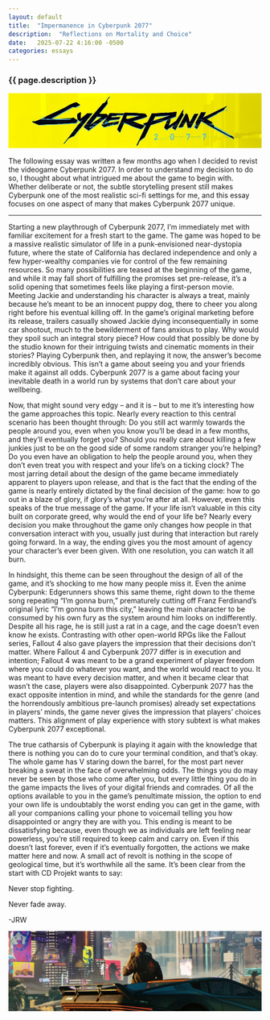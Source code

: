 ```yaml
---
layout: default
title:  "Impermanence in Cyberpunk 2077"
description:  "Reflections on Mortality and Choice"
date:   2025-07-22 4:16:00 -0500
categories: essays
---
```


<h3>{{ page.description }}</h3> 

![Cyberpunk logo](/assets/images/cyberpunk_title.png)

The following essay was written a few months ago when I decided to revist the videogame Cyberpunk 2077. In order to understand my decision to do so, I thought about what intrigued me about the game to begin with. Whether deliberate or not, the subtle storytelling present still makes Cyberpunk one of the most realistic sci-fi settings for me, and this essay focuses on one aspect of many that makes Cyberpunk 2077 unique.

<hr>
	
Starting a new playthrough of Cyberpunk 2077, I’m immediately met with familiar excitement for a fresh start to the game. The game was hoped to be a massive realistic simulator of life in a punk-envisioned near-dystopia future, where the state of California has declared independence and only a few hyper-wealthy companies vie for control of the few remaining resources. So many possibilities are teased at the beginning of the game, and while it may fall short of fulfilling the promises set pre-release, it’s a solid opening that sometimes feels like playing a first-person movie. Meeting Jackie and understanding his character is always a treat, mainly because he’s meant to be an innocent puppy dog, there to cheer you along right before his eventual killing off. In the game’s original marketing before its release, trailers casually showed Jackie dying inconsequentially in some car shootout, much to the bewilderment of fans anxious to play. Why would they spoil such an integral story piece? How could that possibly be done by the studio known for their intriguing twists and cinematic moments in their stories? Playing Cyberpunk then, and replaying it now, the answer’s become incredibly obvious. This isn’t a game about seeing you and your friends make it against all odds. Cyberpunk 2077 is a game about facing your inevitable death in a world run by systems that don’t care about your wellbeing.

Now, that might sound very edgy – and it is – but to me it’s interesting how the game approaches this topic. Nearly every reaction to this central scenario has been thought through: Do you still act warmly towards the people around you, even when you know you’ll be dead in a few months, and they’ll eventually forget you? Should you really care about killing a few junkies just to be on the good side of some random stranger you’re helping? Do you even have an obligation to help the people around you, when they don’t even treat you with respect and your life’s on a ticking clock? The most jarring detail about the design of the game became immediately apparent to players upon release, and that is the fact that the ending of the game is nearly entirely dictated by the final decision of the game: how to go out in a blaze of glory, if glory’s what you’re after at all. However, even this speaks of the true message of the game. If your life isn’t valuable in this city built on corporate greed, why would the end of your life be? Nearly every decision you make throughout the game only changes how people in that conversation interact with you, usually just during that interaction but rarely going forward. In a way, the ending gives you the most amount of agency your character’s ever been given. With one resolution, you can watch it all burn.

In hindsight, this theme can be seen throughout the design of all of the game, and it’s shocking to me how many people miss it. Even the anime Cyberpunk: Edgerunners shows this same theme, right down to the theme song repeating “I’m gonna burn,” prematurely cutting off Franz Ferdinand’s original lyric “I’m gonna burn this city,” leaving the main character to be consumed by his own fury as the system around him looks on indifferently. Despite all his rage, he is still just a rat in a cage, and the cage doesn’t even know he exists. Contrasting with other open-world RPGs like the Fallout series, Fallout 4 also gave players the impression that their decisions don’t matter. Where Fallout 4 and Cyberpunk 2077 differ is in execution and intention; Fallout 4 was meant to be a grand experiment of player freedom where you could do whatever you want, and the world would react to you. It was meant to have every decision matter, and when it became clear that wasn’t the case, players were also disappointed. Cyberpunk 2077 has the exact opposite intention in mind, and while the standards for the genre (and the horrendously ambitious pre-launch promises) already set expectations in players’ minds, the game never gives the impression that players’ choices matters. This alignment of play experience with story subtext is what makes Cyberpunk 2077 exceptional.

The true catharsis of Cyberpunk is playing it again with the knowledge that there is nothing you can do to cure your terminal condition, and that’s okay. The whole game has V staring down the barrel, for the most part never breaking a sweat in the face of overwhelming odds. The things you do may never be seen by those who come after you, but every little thing you do in the game impacts the lives of your digital friends and comrades. Of all the options available to you in the game’s penultimate mission, the option to end your own life is undoubtably the worst ending you can get in the game, with all your companions calling your phone to voicemail telling you how disappointed or angry they are with you. This ending is meant to be dissatisfying because, even though we as individuals are left feeling near powerless, you’re still required to keep calm and carry on. Even if this doesn’t last forever, even if it’s eventually forgotten, the actions we make matter here and now. A small act of revolt is nothing in the scope of geological time, but it’s worthwhile all the same. It’s been clear from the start with CD Projekt wants to say:

Never stop fighting. 

Never fade away. 

-JRW

![V leaning on car (screenshot)](/assets/images/V.png)